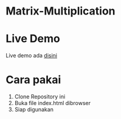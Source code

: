 # Matrix-Multiplication
# Live Demo
Live demo ada [disini](https://calc-matrix.herokuapp.com/)
# Cara pakai
1. Clone Repository ini
2. Buka file index.html dibrowser
3. Siap digunakan
